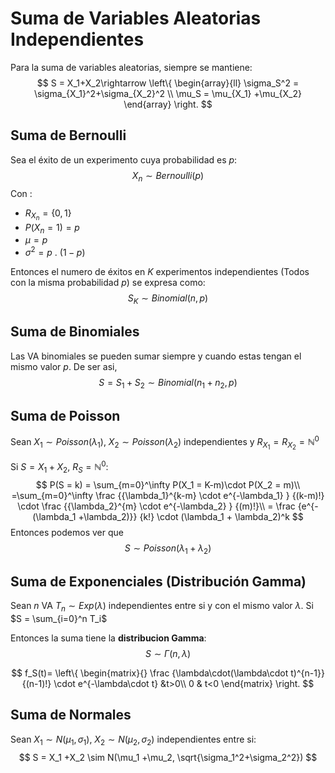 # Suma de Variables Aleatorias Independientes

Para la suma de variables aleatorias, siempre se mantiene:
$$
S = X_1+X_2\rightarrow
\left\{
	\begin{array}{ll}
		\sigma_S^2 = \sigma_{X_1}^2+\sigma_{X_2}^2 \\
		\mu_S = \mu_{X_1} +\mu_{X_2}
	\end{array}
\right.
$$

## Suma de Bernoulli

Sea el éxito de un experimento cuya probabilidad es $p$:
$$
X_n\sim Bernoulli(p)
$$
Con :

- $R_{X_n}=\{0,1\}$
- $P(X_n=1)=p~$
- $\mu=p$
- $\sigma^2=p\ .\ (1-p)$

Entonces el numero de éxitos en $K$ experimentos independientes (Todos con la misma probabilidad $p$) se expresa como:
$$
S_K\sim Binomial(n,p)
$$

## Suma de Binomiales

Las VA binomiales se pueden sumar siempre y cuando estas tengan el mismo valor $p$. De ser asi,
$$
S = S_1+S_2 \sim Binomial(n_1+n_2,p)
$$

## Suma de Poisson

Sean $X_1 \sim Poisson(\lambda_1)$, $X_2 \sim Poisson(\lambda_2)$ independientes y  $R_{X_1} = R_{X_2}=\mathbb{N}^0$

Si $S = X_1+X_2$, $R_S = \mathbb{N}^0$:
$$
P(S = k) = \sum_{m=0}^\infty P(X_1 = K-m)\cdot P(X_2 = m)\\
=\sum_{m=0}^\infty \frac {{\lambda_1}^{k-m} \cdot e^{-\lambda_1} } {(k-m)!} \cdot \frac {{\lambda_2}^{m} \cdot e^{-\lambda_2} } {(m)!}\\
= \frac {e^{-(\lambda_1 +\lambda_2)}} {k!} \cdot (\lambda_1 + \lambda_2)^k
$$
Entonces podemos ver que
$$
S \sim Poisson(\lambda_1 + \lambda_2 )
$$

## Suma de Exponenciales (Distribución Gamma)

Sean $n$ VA $T_n \sim Exp(\lambda)$ independientes entre si y con el mismo valor $\lambda$. Si $S = \sum_{i=0}^n T_i$

Entonces la suma tiene la **distribucion Gamma**:
$$
S \sim \Gamma(n,\lambda)
$$

$$
f_S(t)=
\left\{
	\begin{matrix}{}
		\frac {\lambda\cdot(\lambda\cdot t)^{n-1}} {(n-1)!} \cdot e^{-\lambda\cdot t} &t>0\\
		0		& t<0
	\end{matrix}
\right.
$$



## Suma de Normales

Sean $X_1 \sim N(\mu_1,\sigma_1)$, $X_2 \sim N(\mu_2,\sigma_2)$ independientes entre si:
$$
S = X_1 +X_2 \sim N(\mu_1 +\mu_2, \sqrt{\sigma_1^2+\sigma_2^2})
$$
